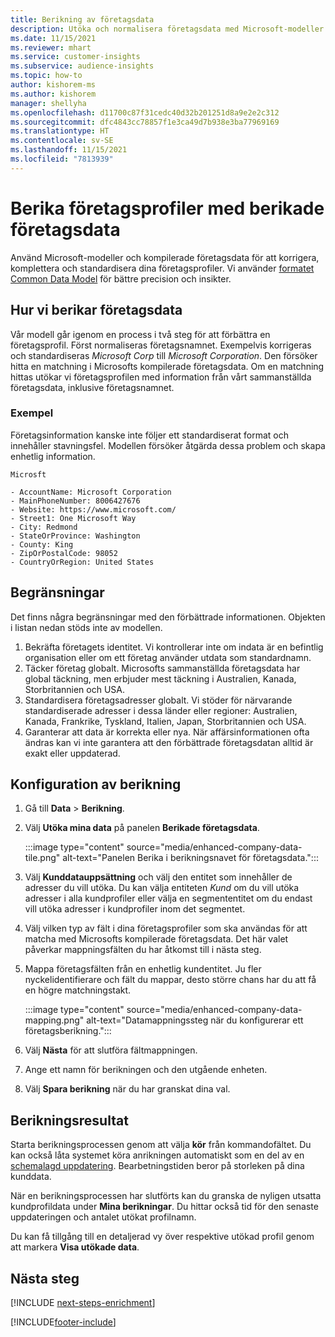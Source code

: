 ```yaml
---
title: Berikning av företagsdata
description: Utöka och normalisera företagsdata med Microsoft-modeller.
ms.date: 11/15/2021
ms.reviewer: mhart
ms.service: customer-insights
ms.subservice: audience-insights
ms.topic: how-to
author: kishorem-ms
ms.author: kishorem
manager: shellyha
ms.openlocfilehash: d11700c87f31cedc40d32b201251d8a9e2e2c312
ms.sourcegitcommit: dfc4843cc78857f1e3ca49d7b938e3ba77969169
ms.translationtype: HT
ms.contentlocale: sv-SE
ms.lasthandoff: 11/15/2021
ms.locfileid: "7813939"
---
```

# <a name="enrichment-of-company-profiles-with-enhanced-company-data"></a>Berika företagsprofiler med berikade företagsdata

Använd Microsoft-modeller och kompilerade företagsdata för att korrigera, komplettera och standardisera dina företagsprofiler. Vi använder [formatet Common Data Model](/common-data-model/schema/core/applicationcommon/account) för bättre precision och insikter.

## <a name="how-we-enhance-company-data"></a>Hur vi berikar företagsdata

Vår modell går igenom en process i två steg för att förbättra en företagsprofil. Först normaliseras företagsnamnet. Exempelvis korrigeras och standardiseras *Microsoft Corp* till *Microsoft Corporation*. Den försöker hitta en matchning i Microsofts kompilerade företagsdata. Om en matchning hittas utökar vi företagsprofilen med information från vårt sammanställda företagsdata, inklusive företagsnamnet.


### <a name="example"></a>Exempel

Företagsinformation kanske inte följer ett standardiserat format och innehåller stavningsfel. Modellen försöker åtgärda dessa problem och skapa enhetlig information.

```Input
Microsft
```

```Output
- AccountName: Microsoft Corporation
- MainPhoneNumber: 8006427676
- Website: https://www.microsoft.com/
- Street1: One Microsoft Way
- City: Redmond
- StateOrProvince: Washington
- County: King
- ZipOrPostalCode: 98052
- CountryOrRegion: United States
```

## <a name="limitations"></a>Begränsningar

Det finns några begränsningar med den förbättrade informationen. Objekten i listan nedan stöds inte av modellen.

1.  Bekräfta företagets identitet. Vi kontrollerar inte om indata är en befintlig organisation eller om ett företag använder utdata som standardnamn.
2.  Täcker företag globalt. Microsofts sammanställda företagsdata har global täckning, men erbjuder mest täckning i Australien, Kanada, Storbritannien och USA.
3.  Standardisera företagsadresser globalt. Vi stöder för närvarande standardiserade adresser i dessa länder eller regioner: Australien, Kanada, Frankrike, Tyskland, Italien, Japan, Storbritannien och USA.
4.  Garanterar att data är korrekta eller nya. När affärsinformationen ofta ändras kan vi inte garantera att den förbättrade företagsdatan alltid är exakt eller uppdaterad.

## <a name="configure-the-enrichment"></a>Konfiguration av berikning

1. Gå till **Data** > **Berikning**.

1. Välj **Utöka mina data** på panelen **Berikade företagsdata**.

   :::image type="content" source="media/enhanced-company-data-tile.png" alt-text="Panelen Berika i berikningsnavet för företagsdata.":::

1. Välj **Kunddatauppsättning** och välj den entitet som innehåller de adresser du vill utöka. Du kan välja entiteten *Kund* om du vill utöka adresser i alla kundprofiler eller välja en segmententitet om du endast vill utöka adresser i kundprofiler inom det segmentet.

1. Välj vilken typ av fält i dina företagsprofiler som ska användas för att matcha med Microsofts kompilerade företagsdata. Det här valet påverkar mappningsfälten du har åtkomst till i nästa steg.

1.  Mappa företagsfälten från en enhetlig kundentitet. Ju fler nyckelidentifierare och fält du mappar, desto större chans har du att få en högre matchningstakt.

    :::image type="content" source="media/enhanced-company-data-mapping.png" alt-text="Datamappningssteg när du konfigurerar ett företagsberikning.":::

1. Välj **Nästa** för att slutföra fältmappningen.

1. Ange ett namn för berikningen och den utgående enheten.

1. Välj **Spara berikning** när du har granskat dina val.

## <a name="enrichment-results"></a>Berikningsresultat

Starta berikningsprocessen genom att välja **kör** från kommandofältet. Du kan också låta systemet köra anrikningen automatiskt som en del av en [schemalagd uppdatering](system.md#schedule-tab). Bearbetningstiden beror på storleken på dina kunddata.

När en berikningsprocessen har slutförts kan du granska de nyligen utsatta kundprofildata under **Mina berikningar**. Du hittar också tid för den senaste uppdateringen och antalet utökat profilnamn.

Du kan få tillgång till en detaljerad vy över respektive utökad profil genom att markera **Visa utökade data**.

## <a name="next-steps"></a>Nästa steg

[!INCLUDE [next-steps-enrichment](../includes/next-steps-enrichment.md)]

[!INCLUDE[footer-include](../includes/footer-banner.md)]
